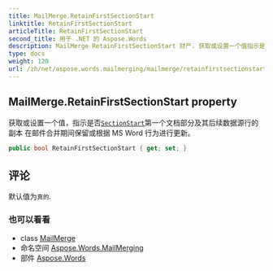 ```yaml
---
title: MailMerge.RetainFirstSectionStart
linktitle: RetainFirstSectionStart
articleTitle: RetainFirstSectionStart
second_title: 用于 .NET 的 Aspose.Words
description: MailMerge RetainFirstSectionStart 财产. 获取或设置一个值指示是否SectionStart第一个文档部分及其后续数据源行的副本 在邮件合并期间保留或根据 MS Word 行为进行更新 在 C#.
type: docs
weight: 120
url: /zh/net/aspose.words.mailmerging/mailmerge/retainfirstsectionstart/
---
```

## MailMerge.RetainFirstSectionStart property

获取或设置一个值，指示是否[`SectionStart`](../../../aspose.words/pagesetup/sectionstart/)第一个文档部分及其后续数据源行的副本 在邮件合并期间保留或根据 MS Word 行为进行更新。

```csharp
public bool RetainFirstSectionStart { get; set; }
```

## 评论

默认值为`真的`.

### 也可以看看

* class [MailMerge](../)
* 命名空间 [Aspose.Words.MailMerging](../../../aspose.words.mailmerging/)
* 部件 [Aspose.Words](../../../)
